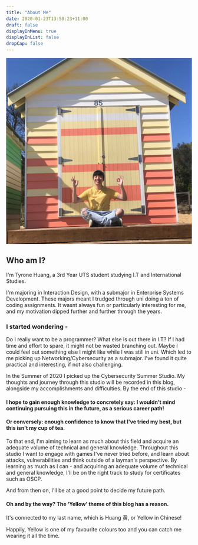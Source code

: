 ```yaml
---
title: "About Me"
date: 2020-01-23T13:50:23+11:00
draft: false    
displayInMenu: true
displayInList: false
dropCap: false
---
```


![alt text](https://raw.githubusercontent.com/friedchicken1/summer-studio/master/data/img/1/test.png)




## Who am I?
I'm Tyrone Huang, a 3rd Year UTS student studying I.T and International Studies. 

I'm majoring in Interaction Design, with a submajor in Enterprise Systems Development. These majors meant I trudged through uni doing a ton of coding assignments. It wasnt always fun or particularly interesting for me, and my motivation dipped further and further through the years.

### I started wondering - 
Do I really want to be a programmer? What else is out there in I.T? If I had time and effort to spare, it might not be wasted branching out. Maybe I could feel out something else I might like while I was still in uni. Which led to me picking up Networking/Cybersecurity as a submajor. I've found it quite practical and interesting, if not also challenging.

In the Summer of 2020 I picked up the Cybersecurity Summer Studio. My thoughts and journey through this studio will be recorded in this blog, alongside my accomplishments and difficulties. By the end of this studio -

#### I hope to gain enough knowledge to concretely say: I wouldn't mind continuing pursuing this in the future, as a serious career path! 
#### Or conversely: enough confidence to know that I've tried my best, but this isn't my cup of tea.

To that end, I'm aiming to learn as much about this field and acquire an adequate volume of technical and general knowledge. Throughout this studio I want to engage with games I've never tried before, and learn about attacks, vulnerabilities and think outside of a layman's perspective. By learning as much as I can - and acquiring an adequate volume of technical and general knowledge, I'll be on the right track to study for certificates such as OSCP. 

And from then on, I'll be at a good point to decide my future path.
#### Oh and by the way? The ‘Yellow’ theme of this blog has a reason.
It's connected to my last name, which is Huang 黄, or Yellow in Chinese! 

Happily, Yellow is one of my favourite colours too and you can catch me wearing it all the time.

